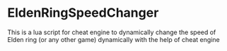 # EldenRingSpeedChanger
This is a lua script for cheat engine to dynamically change the speed of Elden ring (or any other game) dynamically with the help of cheat engine
